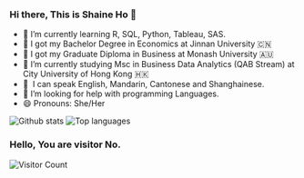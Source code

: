 ### Hi there, This is Shaine Ho 👋


- 🌱 I’m currently learning R, SQL, Python, Tableau, SAS.
- 🎉 I got my Bachelor Degree in Economics at Jinnan University 🇨🇳
- 🎉 I got my Graduate Diploma in Business at Monash University 🇦🇺
- 🔭 I’m currently studying Msc in Business Data Analytics (QAB Stream) at City University of Hong Kong 🇭🇰
- 💬 &nbsp;I can speak English, Mandarin, Cantonese and Shanghainese.
- 🤔 I’m looking for help with programming Languages.
- 😄 Pronouns: She/Her

![Github stats](https://github-readme-stats.vercel.app/api?username=ShaineHo)
![Top languages](https://github-readme-stats.vercel.app/api/top-langs/?username=ShaineHo&layout=compact)

<!--
**ShaineHo/ShaineHo** is a ✨ _special_ ✨ repository because its `README.md` (this file) appears on your GitHub profile.

Here are some ideas to get you started:

- 🔭 I’m currently working on ...
- 🌱 I’m currently learning ...
- 👯 I’m looking to collaborate on ...
- 💬 Ask me about ...
- 📫 How to reach me: ...

- ⚡ Fun fact: ...
-->

### Hello, You are visitor No.
 ![Visitor Count](https://profile-counter.glitch.me/gongchenjie/count.svg)
